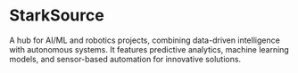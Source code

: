 # StarkSource
A hub for AI/ML and robotics projects, combining data-driven intelligence with autonomous systems. It features predictive analytics, machine learning models, and sensor-based automation for innovative solutions.
